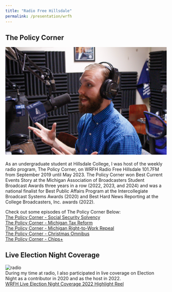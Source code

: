 ```yaml
---
title: "Radio Free Hillsdale"
permalink: /presentation/wrfh
---
```

## The Policy Corner
![radio](/assets/images/radio-1.png)<br><br>
As an undergraduate student at Hillsdale College, I was host of the weekly radio program, The Policy Corner, on WRFH Radio Free Hillsdale 101.7FM from September 2019 until May 2023. The Policy Corner won Best Current Events Story at the Michigan Association of Broadcasters Student Broadcast Awards three years in a row (2022, 2023, and 2024) and was a national finalist for Best Public Affairs Program at the Intercollegiate Broadcast Systems Awards (2020) and Best Hard News Reporting at the College Broadcasters, Inc. awards (2022).

Check out some episodes of The Policy Corner Below:<br>
[The Policy Corner - Social Security Solvency](https://joshevanbarker.github.io/assets/audiovisual/the-policy-corner/2023-03-13%20Social%20Security%20Solvency.mp3)<br>
[The Policy Corner - Michigan Tax Reform](https://joshevanbarker.github.io/assets/audiovisual/the-policy-corner/2023-02-20%20Michigan%20Tax%20Reform.mp3) <br>
[The Policy Corner - Michigan Right-to-Work Repeal](https://joshevanbarker.github.io/assets/audiovisual/the-policy-corner/2023-02-13%20Michigan%20Right-to-Work%20Repeal.mp3) <br>
[The Policy Corner - Christmas Omnibus](https://joshevanbarker.github.io/assets/audiovisual/the-policy-corner/2023-01-23%20Christmas%20Omnibus.mp3) <br>
[The Policy Corner - Chips+](https://joshevanbarker.github.io/assets/audiovisual/the-policy-corner/2022-09-12%20CHIPS%2B.mp3)<br>

## Live Election Night Coverage
![radio](/assets/images/radio-2.png)  <br>
During my time at radio, I also participated in live coverage on Election Night as a contributor in 2020 and as the host in 2022.<br>
[WRFH Live Election Night Coverage 2022 Highlight Reel](https://joshevanbarker.github.io/assets/audiovisual/the-policy-corner/2022-11-08%20ELECTION%20NIGHT%20-%2015%20minute%20highlight%20reel.mp3)
